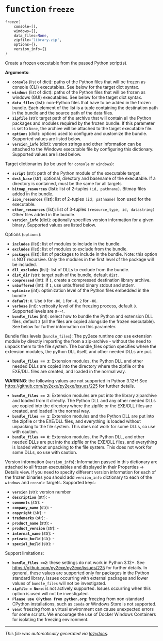 <!-- markdownlint-disable -->

# <kbd>function</kbd> `freeze`

```python
freeze(
    console=[],
    windows=[],
    data_files=None,
    zipfile='library.zip',
    options={},
    version_info={}
)
```

Create a frozen executable from the passed Python script(s). 



**Arguments:**
 
 - <b>`console`</b> (list of dict):  paths of the Python files that will be frozen  as console (CLI) executables. See below for the target dict syntax. 
 - <b>`windows`</b> (list of dict):  paths of the Python files that will be frozen  as windows (GUI) executables. See below for the target dict syntax. 
 - <b>`data_files`</b> (list):  non-Python files that have to be added in the frozen  bundle. Each element of the list is a tuple containing the destination  path in the bundle and the source path of the data files. 
 - <b>`zipfile`</b> (str):  target path of the archive that will contain all the Python  packages and modules required by the frozen bundle.  If this parameter is set to `None`, the archive will be attached  to the target executable file. 
 - <b>`options`</b> (dict):  options used to configure and customize the bundle.  Supported values are listed below. 
 - <b>`version_info`</b> (dict):  version strings and other information can be attached  to the Windows executable file by configuring this dictionary.  Supported values are listed below. 

Target dictionaries (to be used for `console` or `windows`): 
 - <b>`script`</b> (str):  path of the Python module of the executable target. 
 - <b>`dest_base`</b> (str):  optional, directory and basename of the executable.  If a directory is contained, must be the same for all targets 
 - <b>`bitmap_resources`</b> (list):  list of 2-tuples `(id, pathname)`.  Bitmap files added in the bundle. 
 - <b>`icon_resources`</b> (list):  list of 2-tuples `(id, pathname)`  Icon used for the executable. 
 - <b>`other_resources`</b> (list):  list of 3-tuples `(resource_type, id, datastring)`  Other files added in the bundle. 
 - <b>`version_info`</b> (dict):  optionally specifies version information for a given binary.  Supported values are listed below. 

Options (`options`): 
 - <b>`includes`</b> (list):  list of modules to include in the bundle. 
 - <b>`excludes`</b> (list):  list of modules to exclude from the bundle. 
 - <b>`packages`</b> (list):  list of packages to include in the bundle. Note: this option  is NOT recursive. Only the modules in the first level of the package will  be included. 
 - <b>`dll_excludes`</b> (list):  list of DLLs to exclude from the bundle. 
 - <b>`dist_dir`</b> (str):  target path of the bundle, default `dist`. 
 - <b>`compressed`</b> (int):  if `1`, create a compressed destination library archive. 
 - <b>`unbuffered`</b> (int):  if `1`, use unbuffered binary stdout and stderr. 
 - <b>`optimize`</b> (int):  optimization level of the Python files embedded in the bundle 
 - <b>`default`</b>:  `0`. Use `0` for `-O0`, `1` for `-O`, `2` for `-OO`. 
 - <b>`verbose`</b> (int):  verbosity level of the freezing process, default `0`. Supported  levels are `0--4`. 
 - <b>`bundle_files`</b> (int):  select how to bundle the Python and extension DLL files,  default `3` (all the files are copied alongside the frozen executable).  See below for further information on this parameter. 

Bundle files levels (`bundle_files`): The py2exe runtime *can* use extension module by directly importing the from a zip-archive - without the need to unpack them to the file system. The bundle_files option specifies where the extension modules, the python DLL itself, and other needed DLLs are put. 
 - <b>`bundle_files == 3`</b>:  Extension modules, the Python DLL and other needed DLLs are  copied into the directory where the zipfile or the EXE/DLL files  are created, and loaded in the normal way. 

**WARNING**: the following values are not supported in Python 3.12+! See https://github.com/py2exe/py2exe/issues/225 for further details. 


 - <b>`bundle_files == 2`</b>:  Extension modules are put into the library ziparchive and loaded  from it directly. The Python DLL and any other needed DLLs are copied into the  directory where the zipfile or the EXE/DLL files are created, and loaded  in the normal way. 
 - <b>`bundle_files == 1`</b>:  Extension modules and the Python DLL are put into  the zipfile or the EXE/DLL files, and everything is loaded without unpacking to  the file system.  This does not work for some DLLs, so use with  caution. 
 - <b>`bundle_files == 0`</b>:  Extension modules, the Python DLL, and other needed DLLs are put  into the zipfile or the EXE/DLL files, and everything is loaded  without unpacking to the file system.  This does not work for  some DLLs, so use with caution. 

Version information (`version_info`): Information passed in this dictionary are attached to all frozen executables and displayed in their Properties -> Details view. If you need to specify different version information for each of the frozen binaries you should add `version_info` dictionary to each of the `windows` and `console` targets. Supported keys: 
 - <b>`version`</b> (str):  version number 
 - <b>`description`</b> (str):  - 
 - <b>`comments`</b> (str):  - 
 - <b>`company_name`</b> (str):  - 
 - <b>`copyright`</b> (str):  - 
 - <b>`trademarks`</b> (str):  - 
 - <b>`product_name`</b> (str):  - 
 - <b>`product_version`</b> (str):  - 
 - <b>`internal_name`</b> (str):  - 
 - <b>`private_build`</b> (str):  - 
 - <b>`special_build`</b> (str):  - 

Support limitations: 
 - <b>``bundle_files <=2``</b>:  these settings do not work in Python 3.12+. See https://github.com/py2exe/py2exe/issues/225  for further details. In general, these values are supported only for packages in the Python  standard library. Issues occurring with external packages and lower values  of `bundle_files` will not be investigated. 
 - <b>``zipfile = None``</b>:  is not actively supported. Issues occurring when this  option is used will not be investigated. 
 - <b>`Please use CPython from python.org`</b>:  freezing from non-standard CPython installations,  such as `conda` or Windows Store is not supported. 
 - <b>``venv``</b>:  freezing from a virtual environment can cause unexpected errors for some  scripts. We encourage the use of Docker Windows Containers for isolating  the freezing environment. 


---

_This file was automatically generated via [lazydocs](https://github.com/ml-tooling/lazydocs)._
